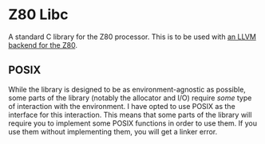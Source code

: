# Z80 Libc
A standard C library for the Z80 processor. This is to be used with [an LLVM backend for the Z80](https://github.com/atirut-w/llvm-project).

## POSIX
While the library is designed to be as environment-agnostic as possible, some parts of the library (notably the allocator and I/O) require *some* type of interaction with the environment. I have opted to use POSIX as the interface for this interaction. This means that some parts of the library will require you to implement some POSIX functions in order to use them. If you use them without implementing them, you will get a linker error.
